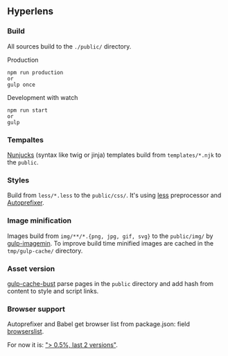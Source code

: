 ## Hyperlens


### Build

All sources build to the `./public/` directory.

Production
```
npm run production
or
gulp once
```
Development with watch
```
npm run start
or
gulp
```


### Tempaltes

[Nunjucks](https://mozilla.github.io/nunjucks/) (syntax like twig or jinja) templates build from `templates/*.njk` to the `public`.


### Styles

Build from `less/*.less` to the `public/css/`. It's using [less](http://lesscss.org/) preprocessor and [Autoprefixer](https://github.com/postcss/autoprefixer).


### Image minification

Images build from `img/**/*.{png, jpg, gif, svg}` to the `public/img/` by [gulp-imagemin](https://github.com/sindresorhus/gulp-imagemin). To improve build time minified images are cached in the `tmp/gulp-cache/` directory.


### Asset version

[gulp-cache-bust](https://github.com/furzeface/gulp-cache-bust) parse pages in the `public` directory and add hash from content to style and script links.


### Browser support

Autoprefixer and Babel get browser list from package.json: field [browserslist](https://github.com/ai/browserslist). 

For now it is: ["> 0.5%, last 2 versions"](http://browserl.ist/?q=%3E+0.1%25%2C+last+2+versions%2C+Firefox+ESR).
